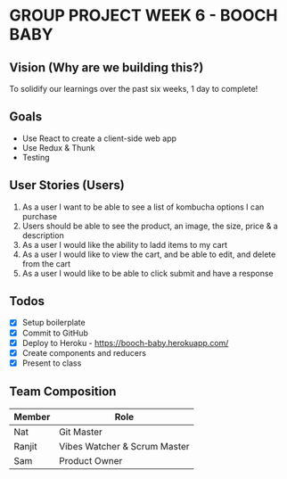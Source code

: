 # GROUP PROJECT WEEK 6 - BOOCH BABY

## Vision (Why are we building this?)

To solidify our learnings over the past six weeks, 1 day to complete!

## Goals

- Use React to create a client-side web app
- Use Redux & Thunk
- Testing

## User Stories (Users)

1. As a user I want to be able to see a list of kombucha options I can purchase
2. Users should be able to see the product, an image, the size, price & a description
3. As a user I would like the ability to ladd items to my cart
4. As a user I would like to view the cart, and be able to edit, and delete from the cart
5. As a user I would like to be able to click submit and have a response

## Todos

- [x] Setup boilerplate
- [x] Commit to GitHub
- [x] Deploy to Heroku - https://booch-baby.herokuapp.com/
- [x] Create components and reducers
- [x] Present to class

## Team Composition

| Member | Role                         |
| ------ | ---------------------------- |
| Nat    | Git Master                   |
| Ranjit | Vibes Watcher & Scrum Master |
| Sam    | Product Owner                |

